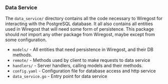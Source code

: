 ### Data Service

The `data_service/` directory contains all the code necessary
to Wiregost for interacting with the PostgreSQL database.
It all also contains all entities used in Wiregost that will 
need some form of persistence.
This package should *not* import any other package from Wiregost,
maybe except from some configuration.

* `models/`             - All entities that need persistence in Wiregost, and their DB methods.
* `remote/`             - Methods used by client to make requests to data service
* `handlers/`           - Server handlers, calling models and their methods.
* `config.yaml`         - Configuration file for database access and http service
* `data_service.go`     - Entry point for data service

